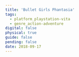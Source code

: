 ```yaml
---
title: 'Bullet Girls Phantasia'
tags:
  - platform_playstation-vita
  - genre_action-adventure
digital: false
physical: true
guide: false
pending: false
date: 2018-09-17
---
```

